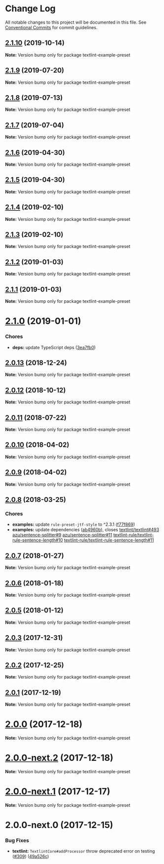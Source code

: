 # Change Log

All notable changes to this project will be documented in this file.
See [Conventional Commits](https://conventionalcommits.org) for commit guidelines.

<a name="2.1.10"></a>
## [2.1.10](https://github.com/textlint/textlint/compare/textlint-example-preset@2.1.9...textlint-example-preset@2.1.10) (2019-10-14)

**Note:** Version bump only for package textlint-example-preset





<a name="2.1.9"></a>
## [2.1.9](https://github.com/textlint/textlint/compare/textlint-example-preset@2.1.6...textlint-example-preset@2.1.9) (2019-07-20)

**Note:** Version bump only for package textlint-example-preset





<a name="2.1.8"></a>
## [2.1.8](https://github.com/textlint/textlint/compare/textlint-example-preset@2.1.6...textlint-example-preset@2.1.8) (2019-07-13)

**Note:** Version bump only for package textlint-example-preset





<a name="2.1.7"></a>
## [2.1.7](https://github.com/textlint/textlint/compare/textlint-example-preset@2.1.6...textlint-example-preset@2.1.7) (2019-07-04)

**Note:** Version bump only for package textlint-example-preset





<a name="2.1.6"></a>
## [2.1.6](https://github.com/textlint/textlint/compare/textlint-example-preset@2.1.5...textlint-example-preset@2.1.6) (2019-04-30)

**Note:** Version bump only for package textlint-example-preset





<a name="2.1.5"></a>
## [2.1.5](https://github.com/textlint/textlint/compare/textlint-example-preset@2.1.4...textlint-example-preset@2.1.5) (2019-04-30)

**Note:** Version bump only for package textlint-example-preset





<a name="2.1.4"></a>
## [2.1.4](https://github.com/textlint/textlint/compare/textlint-example-preset@2.1.3...textlint-example-preset@2.1.4) (2019-02-10)

**Note:** Version bump only for package textlint-example-preset





<a name="2.1.3"></a>
## [2.1.3](https://github.com/textlint/textlint/compare/textlint-example-preset@2.1.2...textlint-example-preset@2.1.3) (2019-02-10)

**Note:** Version bump only for package textlint-example-preset





<a name="2.1.2"></a>
## [2.1.2](https://github.com/textlint/textlint/compare/textlint-example-preset@2.1.1...textlint-example-preset@2.1.2) (2019-01-03)

**Note:** Version bump only for package textlint-example-preset





<a name="2.1.1"></a>
## [2.1.1](https://github.com/textlint/textlint/compare/textlint-example-preset@2.1.0...textlint-example-preset@2.1.1) (2019-01-03)

**Note:** Version bump only for package textlint-example-preset





<a name="2.1.0"></a>
# [2.1.0](https://github.com/textlint/textlint/compare/textlint-example-preset@2.0.13...textlint-example-preset@2.1.0) (2019-01-01)


### Chores

* **deps:** update TypeScript deps ([3ea7fb0](https://github.com/textlint/textlint/commit/3ea7fb0))




<a name="2.0.13"></a>
## [2.0.13](https://github.com/textlint/textlint/compare/textlint-example-preset@2.0.11...textlint-example-preset@2.0.13) (2018-12-24)




**Note:** Version bump only for package textlint-example-preset

<a name="2.0.12"></a>
## [2.0.12](https://github.com/textlint/textlint/compare/textlint-example-preset@2.0.11...textlint-example-preset@2.0.12) (2018-10-12)




**Note:** Version bump only for package textlint-example-preset

<a name="2.0.11"></a>
## [2.0.11](https://github.com/textlint/textlint/compare/textlint-example-preset@2.0.10...textlint-example-preset@2.0.11) (2018-07-22)




**Note:** Version bump only for package textlint-example-preset

<a name="2.0.10"></a>
## [2.0.10](https://github.com/textlint/textlint/compare/textlint-example-preset@2.0.9...textlint-example-preset@2.0.10) (2018-04-02)




**Note:** Version bump only for package textlint-example-preset

<a name="2.0.9"></a>
## [2.0.9](https://github.com/textlint/textlint/compare/textlint-example-preset@2.0.8...textlint-example-preset@2.0.9) (2018-04-02)




**Note:** Version bump only for package textlint-example-preset

<a name="2.0.8"></a>
## [2.0.8](https://github.com/textlint/textlint/compare/textlint-example-preset@2.0.7...textlint-example-preset@2.0.8) (2018-03-25)


### Chores

* **examples:** update `rule-preset-jtf-style` to ^2.3.1 ([f77f869](https://github.com/textlint/textlint/commit/f77f869))
* **examples:** update dependencies ([ab4960b](https://github.com/textlint/textlint/commit/ab4960b)), closes [textlint/textlint#493](https://github.com/textlint/textlint/issues/493) [azu/sentence-splitter#9](https://github.com/azu/sentence-splitter/issues/9) [azu/sentence-splitter#11](https://github.com/azu/sentence-splitter/issues/11) [textlint-rule/textlint-rule-sentence-length#10](https://github.com/textlint-rule/textlint-rule-sentence-length/issues/10) [textlint-rule/textlint-rule-sentence-length#11](https://github.com/textlint-rule/textlint-rule-sentence-length/issues/11)




<a name="2.0.7"></a>
## [2.0.7](https://github.com/textlint/textlint/compare/textlint-example-preset@2.0.6...textlint-example-preset@2.0.7) (2018-01-27)




**Note:** Version bump only for package textlint-example-preset

<a name="2.0.6"></a>
## [2.0.6](https://github.com/textlint/textlint/compare/textlint-example-preset@2.0.5...textlint-example-preset@2.0.6) (2018-01-18)




**Note:** Version bump only for package textlint-example-preset

<a name="2.0.5"></a>
## [2.0.5](https://github.com/textlint/textlint/compare/textlint-example-preset@2.0.4...textlint-example-preset@2.0.5) (2018-01-12)




**Note:** Version bump only for package textlint-example-preset

<a name="2.0.3"></a>
## [2.0.3](https://github.com/textlint/textlint/compare/textlint-example-preset@2.0.2...textlint-example-preset@2.0.3) (2017-12-31)




**Note:** Version bump only for package textlint-example-preset

<a name="2.0.2"></a>
## [2.0.2](https://github.com/textlint/textlint/compare/textlint-example-preset@2.0.1...textlint-example-preset@2.0.2) (2017-12-25)




**Note:** Version bump only for package textlint-example-preset

<a name="2.0.1"></a>
## [2.0.1](https://github.com/textlint/textlint/compare/textlint-example-preset@2.0.0...textlint-example-preset@2.0.1) (2017-12-19)




**Note:** Version bump only for package textlint-example-preset

<a name="2.0.0"></a>
# [2.0.0](https://github.com/textlint/textlint/compare/textlint-example-preset@2.0.0-next.2...textlint-example-preset@2.0.0) (2017-12-18)




**Note:** Version bump only for package textlint-example-preset

<a name="2.0.0-next.2"></a>
# [2.0.0-next.2](https://github.com/textlint/textlint/compare/textlint-example-preset@2.0.0-next.1...textlint-example-preset@2.0.0-next.2) (2017-12-18)




**Note:** Version bump only for package textlint-example-preset

<a name="2.0.0-next.1"></a>
# [2.0.0-next.1](https://github.com/textlint/textlint/compare/textlint-example-preset@2.0.0-next.0...textlint-example-preset@2.0.0-next.1) (2017-12-17)




**Note:** Version bump only for package textlint-example-preset

<a name="2.0.0-next.0"></a>
# 2.0.0-next.0 (2017-12-15)


### Bug Fixes

* **textlint:** `TextlintCore#addProcessor` throw deprecated error on testing ([#309](https://github.com/textlint/textlint/issues/309)) ([49a526c](https://github.com/textlint/textlint/commit/49a526c))
